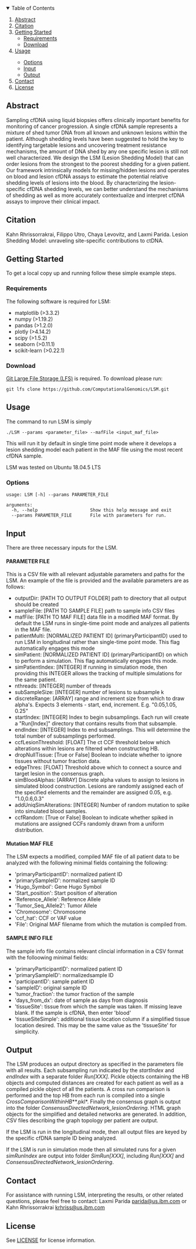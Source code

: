


<!-- TABLE OF CONTENTS -->
<details open="open">
  <summary>Table of Contents</summary>
  <ol>
    <li>
      <a href="#abstract">Abstract</a>
    </li>
    <li>
      <a href="#citation">Citation</a>
    </li>
    <li>
      <a href="#getting-started">Getting Started</a>
      <ul>
        <li><a href="#requirements">Requirements</a></li>
        <li><a href="#download">Download</a></li>
      </ul>
    </li>
    <li><a href="#usage">Usage</a></li>
      <ul>
        <li><a href="#options">Options</a></li>
        <li><a href="#input">Input</a></li>
        <li><a href="#output">Output</a></li>
      </ul>
    <li><a href="#contact">Contact</a></li>
    <li><a href="#license">License</a></li>
  </ol>
</details>



<!-- Abstract -->
## Abstract

Sampling cfDNA using liquid biopsies offers clinically important benefits for monitoring of cancer progression. 
A single cfDNA sample represents a mixture of shed tumor DNA from all known and unknown lesions within the patient. 
Although shedding levels have been suggested to hold the key to identifying targetable lesions and uncovering 
treatment resistance mechanisms, the amount of DNA shed by any one specific lesion is still not well characterized. 
We design the LSM (Lesion Shedding Model) that can order lesions from the strongest to the poorest shedding for a 
given patient. Our framework intrinsically models for missing/hidden lesions and operates on blood and lesion cfDNA 
assays to estimate the potential relative shedding levels of lesions into the blood. By characterizing the 
lesion-specific cfDNA shedding levels, we can better understand the mechanisms of shedding as well as more accurately 
contextualize and interpret cfDNA assays to improve their clinical impact.

<!-- Citation -->
## Citation
Kahn Rhrissorrakrai, Filippo Utro, Chaya Levovitz, and Laxmi Parida. Lesion Shedding Model: unraveling site-specific 
contributions to ctDNA.

<!-- GETTING STARTED -->
## Getting Started

To get a local copy up and running follow these simple example steps.

### Requirements

The following software is required for LSM:

- matplotlib (>3.3.2)
- numpy (>1.19.2)
- pandas (>1.2.0)
- plotly (>4.14.2)
- scipy (>1.5.2)
- seaborn (>0.11.1)
- scikit-learn (>0.22.1)

### Download

[Git Large File Storage (LFS)](https://git-lfs.github.com/) is required.
To download please run:

`git lfs clone https://github.com/ComputationalGenomics/LSM.git`

<!-- USAGE EXAMPLES -->
## Usage

The command to run LSM is simply

```
./LSM --params <parameter_file> --mafFile <input_maf_file>
```

This will run it by default in single time point mode where it develops a lesion shedding model each patient in the 
MAF file using the most recent cfDNA sample.

LSM was tested on Ubuntu 18.04.5 LTS

### Options
```
usage: LSM [-h] --params PARAMETER_FILE 
                
arguments:
  -h, --help                    Show this help message and exit
  --params PARAMETER_FILE       File with parameters for run.  
```

## Input

There are three necessary inputs for the LSM.

#### PARAMETER FILE

This is a CSV file with all relevant adjustable parameters and paths for the LSM. An example of the file is provided and
the available parameters are as follows:

- outputDir: [PATH TO OUTPUT FOLDER] path to directory that all output should be created
- sampleFile: [PATH TO SAMPLE FILE] path to sample info CSV files 
- mafFile: [PATH TO MAF FILE] data file in a modified MAF format. By default the LSM runs in single-time point mode and analyzes all 
  patients in the MAF file.
- patientMulti: [NORMALIZED PATIENT ID] (primaryParticipantID) used to run LSM in longitudinal rather than single-time 
  point mode. This flag automatically engages this mode
- simPatient: [NORMALIZED PATIENT ID] (primaryParticipantID) on which to perform a simulation. This flag automatically 
  engages this mode.
- simPatientIndex: [INTEGER] If running in simulation mode, then providing this INTEGER allows the tracking of multiple 
  simulations for the same patient.
- nthreads: [INTEGER] number of threads
- subSampleSize: [INTEGER] number of lesions to subsample k
- discreteRange: [ARRAY] range and increment size from which to draw alpha's. Expects 3 elements - start, end, increment. 
  E.g. "0.05,1.05, 0.25"
- startIndex: [INTEGER] Index to begin subsamplings. Each run will create a "Run[Index]" directory that contains results 
  from that subsample.
- endIndex: [INTEGER] Index to end subsamplings. This will determine the total number of subsamplings performed.
- ccfLesionThreshold: [FLOAT] The ct CCF threshold below which alterations within lesions are filtered when constructing HB.
- dropNullTissue: [True or False] Boolean to indciate whether to ignore tissues without tumor fraction data.
- edgeThres: [FLOAT] Threshold above which to connect a source and target lesion in the consensus graph.
- simBloodAlphas: [ARRAY] Discrete alpha values to assign to lesions in simulated blood construction. Lesions are 
  randomly assigned each of the specified elements and the remainder are assigned 0.05, e.g. "1.0,0.6,0.3"
- addUniqSimAlterations: [INTEGER] Number of random mutation to spike into simulated blood samples.
- ccfRandom: [True or False] Boolean to indicate whether spiked in mutations are assigned CCFs randomly drawn from a 
  uniform distribution.


#### Mutation MAF FILE

The LSM expects a modified, compiled MAF file of all patient data to be analyzed 
with the following minimal fields containing the following:
- 'primaryParticipantID': normalized patient ID
- 'primarySampleID': normalized sample ID
- 'Hugo_Symbol': Gene Hugo Symbol
- 'Start_position': Start position of alteration
- 'Reference_Allele': Reference Allele
- 'Tumor_Seq_Allele2': Tumor Allele
- 'Chromosome': Chromosome
- 'ccf_hat': CCF or VAF value
- 'File': Original MAF filename from which the mutation is compiled from. 


#### SAMPLE INFO FILE

The sample info file contains relevant clincial information in a CSV format with the folloowing minimal fields:
- 'primaryParticipantID': normalized patient ID
- 'primarySampleID': normalizedsample ID
- 'participantID': sample patient ID
- 'sampleID': original sample ID
- 'tumor_fraction': the tumor fraction of the sample
- 'days_from_dx': date of sample as days from diagnosis
- 'tissueSite': tissue from which the sample was taken. If missing leave blank. If the sample is cfDNA, then enter 
  'blood'
-  'tissueSiteSimple': additional tissue location column if a simplified tissue location desired. This may be the same
   value as the 'tissueSite' for simplicity.


## Output

The LSM produces an output directory as specified in the parameters file with all results. Each subsampling run indicated
by the *startIndex* and *endIndex* with a separate folder *Run[XXX]*. Pickle objects containing the HB objects and computed distances are created
for each patient as well as a compiled pickle object of all the patients. A cross run comparison is performed and the top 
HB from each run is compiled into a single *CrossComparisonWithinHB***.pkl*. Finally the consensus graph is output into the
folder *ConsensusDirectedNetwork_lesionOrdering*. HTML graph objects for the simplified and detailed networks are generated.
In addition, CSV files describing the graph topology per patient are output. 

If the LSM is run in the longitudinal mode, then all output files are keyed by the specific cfDNA sample ID being analyzed.

If the LSM is run in simulation mode then all simulated runs for a given *simRunIndex* are output into folder *SimRun[XXX]*,
including *Run[XXX]* and *ConsensusDirectedNetwork_lesionOrdering*.

<!-- CONTACT -->
## Contact

For assistance with running LSM, interpreting the results, or other related questions, 
please feel free to contact: Laxmi Parida <parida@us.ibm.com> or Kahn Rhrissorrakrai <krhriss@us.ibm.com>

<!-- LICENSE -->
## License

See [LICENSE](https://github.com/ComputationalGenomics/LSM/blob/main/license) for license information.